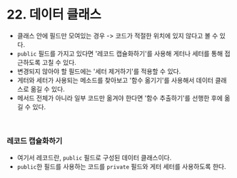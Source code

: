 # 22. 데이터 클래스
- 클래스 안에 필드만 모여있는 경우 -> 코드가 적절한 위치에 있지 않다고 볼 수 있다.
- `public` 필드를 가지고 있다면 '레코드 캡슐화하기'를 사용해 게터나 세터를 통해 접근하도록 고칠 수 있다.
- 변경되지 않아야 할 필드에는 '세터 제거하기'를 적용할 수 있다.
- 게터와 세터가 사용되는 메소드를 찾아보고 '함수 옮기기'를 사용해서 데이터 클래스로 옮길 수 있다.
- 메서드 전체가 아니라 일부 코드만 옮겨야 한다면 '함수 추출하기'를 선행한 후에 옮길 수 있다.

</br>

### 레코드 캡슐화하기
- 여기서 레코드란, `public` 필드로 구성된 데이터 클래스이다.
- `public`한 필드를 사용하는 코드를 `private` 필드와 게터 세터를 사용하도록 한다.
